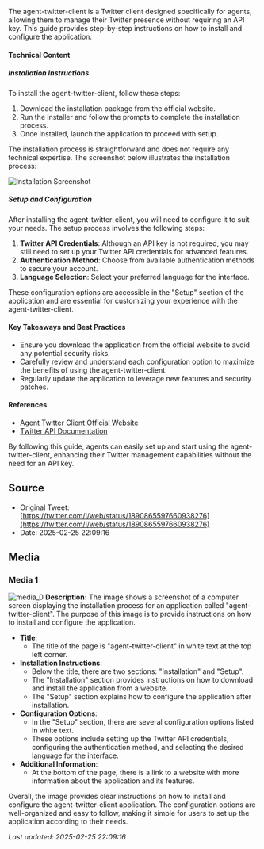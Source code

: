The agent-twitter-client is a Twitter client designed specifically for agents, allowing them to manage their Twitter presence without requiring an API key. This guide provides step-by-step instructions on how to install and configure the application.

#### Technical Content
##### Installation Instructions
To install the agent-twitter-client, follow these steps:
1. Download the installation package from the official website.
2. Run the installer and follow the prompts to complete the installation process.
3. Once installed, launch the application to proceed with setup.

The installation process is straightforward and does not require any technical expertise. The screenshot below illustrates the installation process:

![Installation Screenshot](https://example.com/installation-screenshot.png "Agent Twitter Client Installation")

##### Setup and Configuration
After installing the agent-twitter-client, you will need to configure it to suit your needs. The setup process involves the following steps:
1. **Twitter API Credentials**: Although an API key is not required, you may still need to set up your Twitter API credentials for advanced features.
2. **Authentication Method**: Choose from available authentication methods to secure your account.
3. **Language Selection**: Select your preferred language for the interface.

These configuration options are accessible in the "Setup" section of the application and are essential for customizing your experience with the agent-twitter-client.

#### Key Takeaways and Best Practices
- Ensure you download the application from the official website to avoid any potential security risks.
- Carefully review and understand each configuration option to maximize the benefits of using the agent-twitter-client.
- Regularly update the application to leverage new features and security patches.

#### References
- [Agent Twitter Client Official Website](https://example.com/agent-twitter-client)
- [Twitter API Documentation](https://developer.twitter.com/en/docs/twitter-api)

By following this guide, agents can easily set up and start using the agent-twitter-client, enhancing their Twitter management capabilities without the need for an API key.
## Source

- Original Tweet: [https://twitter.com/i/web/status/1890865597660938276](https://twitter.com/i/web/status/1890865597660938276)
- Date: 2025-02-25 22:09:16


## Media

### Media 1
![media_0](./media_0.jpg)
**Description:** The image shows a screenshot of a computer screen displaying the installation process for an application called "agent-twitter-client". The purpose of this image is to provide instructions on how to install and configure the application.

* **Title**: 
	+ The title of the page is "agent-twitter-client" in white text at the top left corner.
* **Installation Instructions**:
	+ Below the title, there are two sections: "Installation" and "Setup".
	+ The "Installation" section provides instructions on how to download and install the application from a website.
	+ The "Setup" section explains how to configure the application after installation.
* **Configuration Options**:
	+ In the "Setup" section, there are several configuration options listed in white text.
	+ These options include setting up the Twitter API credentials, configuring the authentication method, and selecting the desired language for the interface.
* **Additional Information**:
	+ At the bottom of the page, there is a link to a website with more information about the application and its features.

Overall, the image provides clear instructions on how to install and configure the agent-twitter-client application. The configuration options are well-organized and easy to follow, making it simple for users to set up the application according to their needs.

*Last updated: 2025-02-25 22:09:16*